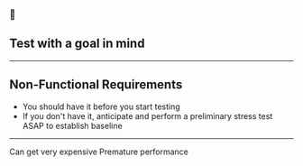 <!-- sectionTitle: Lessons Learnt -->

### 🎯
## Test with a goal in mind

---
## Non-Functional Requirements
- You should have it before you start testing
- If you don't have it, anticipate and perform a preliminary stress test ASAP to establish baseline

---

Can get very expensive
    Premature performance 
